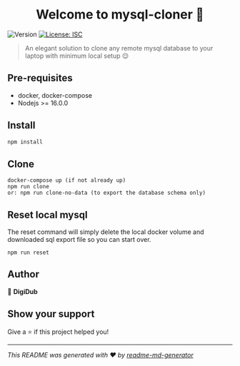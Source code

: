 <h1 align="center">Welcome to mysql-cloner 👋</h1>
<p>
  <img alt="Version" src="https://img.shields.io/badge/version-1.0.0-blue.svg?cacheSeconds=2592000" />
  <a href="#" target="_blank">
    <img alt="License: ISC" src="https://img.shields.io/badge/License-ISC-yellow.svg" />
  </a>
</p>

> An elegant solution to clone any remote mysql database to your laptop with minimum local setup 😌

## Pre-requisites
- docker, docker-compose
- Nodejs >= 16.0.0

## Install
```sh
npm install
```

## Clone
```
docker-compose up (if not already up)
npm run clone
or: npm run clone-no-data (to export the database schema only)
```

## Reset local mysql
The reset command will simply delete the local docker volume and downloaded sql export file so you can start over.
```
npm run reset
```

## Author
👤 **DigiDub**


## Show your support
Give a ⭐️ if this project helped you!

***
_This README was generated with ❤️ by [readme-md-generator](https://github.com/kefranabg/readme-md-generator)_